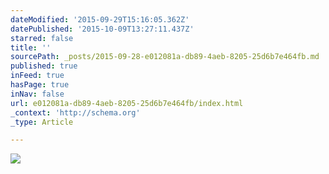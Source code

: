 ```yaml
---
dateModified: '2015-09-29T15:16:05.362Z'
datePublished: '2015-10-09T13:27:11.437Z'
starred: false
title: ''
sourcePath: _posts/2015-09-28-e012081a-db89-4aeb-8205-25d6b7e464fb.md
published: true
inFeed: true
hasPage: true
inNav: false
url: e012081a-db89-4aeb-8205-25d6b7e464fb/index.html
_context: 'http://schema.org'
_type: Article

---
```

![](https://the-grid-user-content.s3-us-west-2.amazonaws.com/019993f6-a1c1-4424-95ac-f6d7d6a6952f.jpg)